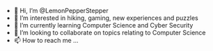 - 👋 Hi, I’m @LemonPepperStepper
- 👀 I’m interested in hiking, gaming, new experiences and puzzles
- 🌱 I’m currently learning Computer Science and Cyber Security
- 💞️ I’m looking to collaborate on topics relating to Computer Science
- 📫 How to reach me ...

<!---
LemonPepperStepper/LemonPepperStepper is a ✨ special ✨ repository because its `README.md` (this file) appears on your GitHub profile.
You can click the Preview link to take a look at your changes.
--->
